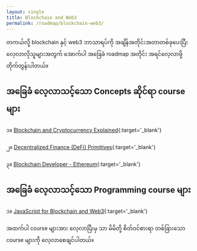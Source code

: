 ```yaml
---
layout: single
title: Blockchain and Web3
permalink: /roadmap/blockchain-web3/
---
```


တကယ်လို့ blockchain နှင့် web3 ဘာသာရပ်ကို အချိန်အတိုင်းအတာတစ်ခုပေးပြီး လေ့လာလိုသူများအတွက် အောက်ပါ အခြေခံ roadmap အတိုင်း အရင်လေ့လာဖို့ တိုက်တွန်းပါတယ်။

## အခြေခံ လေ့လာသင့်သော Concepts ဆိုင်ရာ course များ

၁။ [Blockchain and Cryptocurrency Explained](/courses/blockchain-and-cryptocurrency-explained/){:target='_blank'}

၂။ [Decentralized Finance (DeFi) Primitives](/courses/decentralized-finance-defi-primitives/){:target='_blank'}

၃။ [Blockchain Developer - Ethereum](/courses/blockchain-engineer-learnweb3/){:target='_blank'}


## အခြေခံ လေ့လာသင့်သော Programming course များ

၁။ [JavaScript for Blockchain and Web3](/courses/blockchain-web3-javascript-ether/){:target='_blank'}


အထက်ပါ course များအား လေ့လာပြီးမှ သာ မိမိတို့ စိတ်ဝင်စားရာ တစ်ခြားသော course များကို လေ့လာစေချင်ပါတယ်။